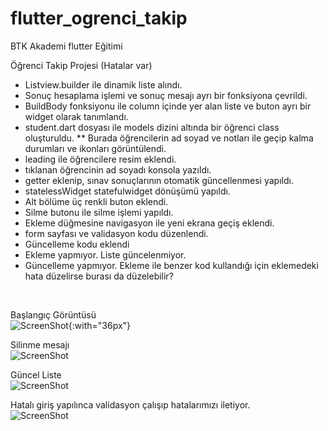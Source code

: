 # flutter_ogrenci_takip
BTK Akademi flutter Eğitimi

Öğrenci Takip Projesi (Hatalar var)
<BR>
* Listview.builder ile dinamik liste alındı.
* Sonuç hesaplama işlemi ve sonuç mesajı ayrı bir fonksiyona çevrildi.
* BuildBody fonksiyonu ile column içinde yer alan liste ve buton ayrı bir widget olarak tanımlandı.
* student.dart dosyası ile models dizini altında bir öğrenci class oluşturuldu.
** Burada öğrencilerin ad soyad ve notları ile geçip kalma durumları ve ikonları görüntülendi.
* leading ile öğrencilere resim eklendi.
* tıklanan öğrencinin ad soyadı konsola yazıldı.
* getter eklenip, sınav sonuçlarının otomatik güncellenmesi yapıldı.
* statelessWidget statefulwidget dönüşümü yapıldı.
* Alt bölüme üç renkli buton eklendi.
* Silme butonu ile silme işlemi yapıldı.
* Ekleme düğmesine navigasyon ile yeni ekrana geçiş eklendi.
* form sayfası ve validasyon kodu düzenlendi.
* Güncelleme kodu eklendi
* Ekleme yapmıyor. Liste güncelenmiyor.
* Güncelleme yapmıyor. Ekleme ile benzer kod kullandığı için eklemedeki hata düzelirse burası da düzelebilir?
<BR>

Başlangıç Görüntüsü
<BR>
![ScreenShot](/screen_shots/img-01.png){:with="36px"}

Silinme mesajı
<BR>
![ScreenShot](/screen_shots/img-02.png)

Güncel Liste
<BR>
![ScreenShot](/screen_shots/img-03.png)

Hatalı giriş yapılınca validasyon çalışıp hatalarımızı iletiyor.
<BR>
![ScreenShot](/screen_shots/img-04.png)
